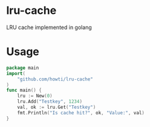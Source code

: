 lru-cache
=========
LRU cache implemented in golang

Usage
=====
```go
package main
import(
    "github.com/howti/lru-cache"
)
func main() {
	lru := New(0)
	lru.Add("Testkey", 1234)
	val, ok := lru.Get("Testkey")
    fmt.Println("Is cache hit?", ok, "Value:", val)
}
```